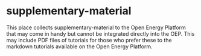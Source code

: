 # supplementary-material
This place collects supplementary-material to the Open Energy Platform that may come in handy but cannot be integrated directly into the OEP. 
This may include PDF files of tutorials for those who prefer these to the markdown tutorials available on the Open Energy Platform.

